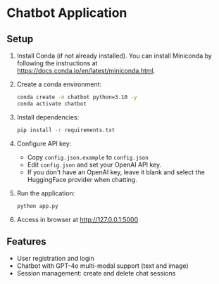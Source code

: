 # Chatbot Application

## Setup

1. Install Conda (if not already installed). You can install Miniconda by
   following the instructions at <https://docs.conda.io/en/latest/miniconda.html>.

2. Create a conda environment:
   ```bash
   conda create -n chatbot python=3.10 -y
   conda activate chatbot
   ```

3. Install dependencies:
   ```bash
   pip install -r requirements.txt
   ```

4. Configure API key:
   - Copy `config.json.example` to `config.json`
   - Edit `config.json` and set your OpenAI API key.
   - If you don't have an OpenAI key, leave it blank and select the HuggingFace provider when chatting.

5. Run the application:
   ```bash
   python app.py
   ```

6. Access in browser at http://127.0.0.1:5000

## Features

- User registration and login
- Chatbot with GPT-4o multi-modal support (text and image)
- Session management: create and delete chat sessions
